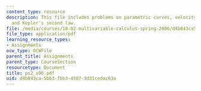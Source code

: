 ```yaml
---
content_type: resource
description: This file includes problems on parametric curves, velocity, acceleration,
  and Kepler's second law.
file: /media/courses/18-02-multivariable-calculus-spring-2006/d4b043ca5bb3fbb345073d31cedac63a_ps2_s06.pdf
file_type: application/pdf
learning_resource_types:
- Assignments
ocw_type: OCWFile
parent_title: Assignments
parent_type: CourseSection
resourcetype: Document
title: ps2_s06.pdf
uid: d4b043ca-5bb3-fbb3-4507-3d31cedac63a
---
```

